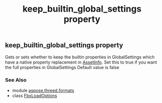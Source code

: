 ﻿---
title: keep_builtin_global_settings property
second_title: Aspose.3D for Python via .NET API References
description: 
type: docs
weight: 70
url: /python-net/aspose.threed.formats/fbxloadoptions/keep_builtin_global_settings/
is_root: false
---

## keep_builtin_global_settings property


Gets or sets whether to keep the builtin properties in GlobalSettings which have a native property replacement in [AssetInfo](/3d/python-net/aspose.threed/assetinfo).
            Set this to true if you want the full properties in GlobalSettings
            Default value is false

### See Also
* module [aspose.threed.formats](../../)
* class [FbxLoadOptions](/3d/python-net/aspose.threed.formats/fbxloadoptions)
